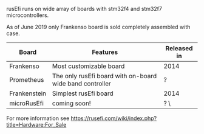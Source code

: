 rusEfi runs on wide array of boards with stm32f4 and stm32f7 microcontrollers.

As of June 2019 only Frankenso board is sold completely assembled with case.

| Board | Features | Released in |
| ------------- | ------------- | ---- |
| Frankenso  | Most customizable board | 2014 |
| Prometheus  | The only rusEfi board with on-board wide band controller  | ? |
| Frankenstein  | Simplest rusEfi board | 2014 |
| microRusEfi | coming soon! | ? \


For more information see https://rusefi.com/wiki/index.php?title=Hardware:For_Sale